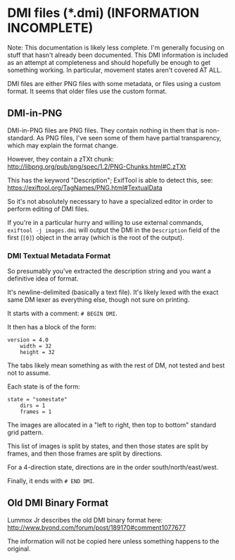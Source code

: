 # DMI files (*.dmi) (INFORMATION INCOMPLETE)

Note: This documentation is likely less complete. I'm generally focusing on stuff that hasn't already been documented.
This DMI information is included as an attempt at completeness and should hopefully be enough to get something working.
In particular, movement states aren't covered AT ALL.

DMI files are either PNG files with some metadata, or files using a custom format.
It seems that older files use the custom format.

## DMI-in-PNG

DMI-in-PNG files are PNG files. They contain nothing in them that is non-standard.
As PNG files, I've seen some of them have partial transparency, which may explain the format change.

However, they contain a zTXt chunk: http://libpng.org/pub/png/spec/1.2/PNG-Chunks.html#C.zTXt

This has the keyword "Description"; ExifTool is able to detect this, see: https://exiftool.org/TagNames/PNG.html#TextualData

So it's not absolutely necessary to have a specialized editor in order to perform editing of DMI files.

If you're in a particular hurry and willing to use external commands, `exiftool -j images.dmi` will output the DMI in the `Description` field of the first (`[0]`) object in the array (which is the root of the output).

### DMI Textual Metadata Format

So presumably you've extracted the description string and you want a definitive idea of format.

It's newline-delimited (basically a text file).
It's likely lexed with the exact same DM lexer as everything else, though not sure on printing.

It starts with a comment: `# BEGIN DMI`.

It then has a block of the form:

```
version = 4.0
	width = 32
	height = 32
```

The tabs likely mean something as with the rest of DM, not tested and best not to assume.

Each state is of the form:

```
state = "somestate"
	dirs = 1
	frames = 1
```

The images are allocated in a "left to right, then top to bottom" standard grid pattern.

This list of images is split by states, and then those states are split by frames, and then those frames are split by directions.

For a 4-direction state, directions are in the order south/north/east/west.

Finally, it ends with `# END DMI`.

## Old DMI Binary Format

Lummox Jr describes the old DMI binary format here: http://www.byond.com/forum/post/189170#comment1077677

The information will not be copied here unless something happens to the original.

